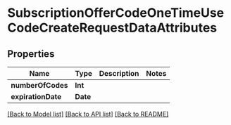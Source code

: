 # SubscriptionOfferCodeOneTimeUseCodeCreateRequestDataAttributes

## Properties
Name | Type | Description | Notes
------------ | ------------- | ------------- | -------------
**numberOfCodes** | **Int** |  | 
**expirationDate** | **Date** |  | 

[[Back to Model list]](../README.md#documentation-for-models) [[Back to API list]](../README.md#documentation-for-api-endpoints) [[Back to README]](../README.md)


